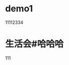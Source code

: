 <!--
 * @Author: your name
 * @Date: 2021-09-18 15:13:16
 * @LastEditTime: 2021-09-18 15:13:46
 * @LastEditors: your name
 * @Description: In User Settings Edit
 * @FilePath: \demo1\README.md
-->
# demo1
11112334
# 生活会#哈哈哈
111